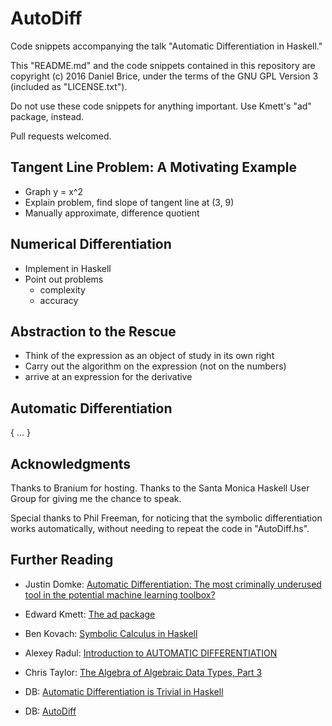 # AutoDiff

Code snippets accompanying the talk "Automatic Differentiation in Haskell."

This "README.md" and the code snippets contained in this repository are copyright (c) 2016 Daniel Brice, under the terms of the GNU GPL Version 3 (included as "LICENSE.txt").

Do not use these code snippets for anything important. Use Kmett's "ad" package, instead.

Pull requests welcomed.

## Tangent Line Problem: A Motivating Example

- Graph y = x^2
- Explain problem, find slope of tangent line at (3, 9)
- Manually approximate, difference quotient

## Numerical Differentiation

- Implement in Haskell
- Point out problems
  - complexity
  - accuracy

## Abstraction to the Rescue

- Think of the expression as an object of study in its own right
- Carry out the algorithm on the expression (not on the numbers)
- arrive at an expression for the derivative

## Automatic Differentiation

{ ... }

## Acknowledgments

Thanks to Branium for hosting. Thanks to the Santa Monica Haskell User Group for giving me the chance to speak.

Special thanks to Phil Freeman, for noticing that the symbolic differentiation works automatically, without needing to repeat the code in "AutoDiff.hs".

## Further Reading

- Justin Domke: [Automatic Differentiation: The most criminally underused tool in the potential machine learning toolbox?](https://justindomke.wordpress.com/2009/02/17/automatic-differentiation-the-most-criminally-underused-tool-in-the-potential-machine-learning-toolbox/)

- Edward Kmett: [The ad package](https://hackage.haskell.org/package/ad)

- Ben Kovach: [Symbolic Calculus in Haskell](http://5outh.blogspot.com/2013/05/symbolic-calculus-in-haskell.html)

- Alexey Radul: [Introduction to AUTOMATIC DIFFERENTIATION](http://alexey.radul.name/ideas/2013/introduction-to-automatic-differentiation/)

- Chris Taylor: [The Algebra of Algebraic Data Types, Part 3](http://chris-taylor.github.io/blog/2013/02/13/the-algebra-of-algebraic-data-types-part-iii/)

- DB: [Automatic Differentiation is Trivial in Haskell](http://www.danielbrice.net/blog/10/)

- DB: [AutoDiff](https://github.com/friedbrice/AutoDiff)
